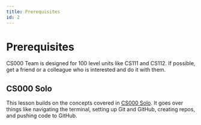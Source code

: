 ```yaml
---
title: Prerequisites
id: 2
---
```


# Prerequisites

CS000 Team is designed for 100 level units like CS111 and CS112. If possible, get a friend or a colleague who is interested and do it with them.

## CS000 Solo

This lesson builds on the concepts covered in [CS000 Solo](https://cs000.anav.dev/lessons/solo/introduction). It goes over things like navigating the terminal, setting up Git and GitHub, creating repos, and pushing code to GitHub.
